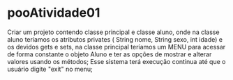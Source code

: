 # pooAtividade01
Criar um projeto contendo classe principal e classe aluno, onde na classe aluno teríamos os atributos privates ( String nome, String sexo, int idade) e os devidos gets e sets, na classe principal teríamos um MENU para acessar de forma constante o objeto Aluno e ter as opções de mostrar e alterar valores usando os métodos; Esse sistema terá execução continua até que o usuário digite "exit" no menu;
